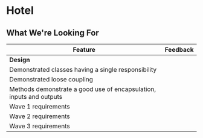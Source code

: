 # Hotel
## What We're Looking For

Feature | Feedback
---     | ---
**Design** |
Demonstrated classes having a single responsibility |
Demonstrated loose coupling |
Methods demonstrate a good use of encapsulation, inputs and outputs | 
Wave 1 requirements |
Wave 2 requirements |
Wave 3 requirements |
